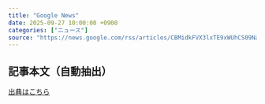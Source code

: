 ```yaml
---
title: "Google News"
date: 2025-09-27 10:00:00 +0900
categories: ["ニュース"]
source: "https://news.google.com/rss/articles/CBMidkFVX3lxTE9xWUhCS09Na2ZsclN6MUZRdGVCUUJWcXAyQndBRzRDZ2p2WDBLVVEyOExVaXdFR096czJIQmx6a2lScjFHdHFVaF9QbXdoNWh1WUFTOW9UN3dQcjFtejZVczJBWmNlSHJIdXlCcnVVUHV5U2Rpanc?oc=5"
---
```


## 記事本文（自動抽出）
<body class="y0K44d EA71Tc" id="readabilityBody"></body>

[出典はこちら](https://news.google.com/rss/articles/CBMidkFVX3lxTE9xWUhCS09Na2ZsclN6MUZRdGVCUUJWcXAyQndBRzRDZ2p2WDBLVVEyOExVaXdFR096czJIQmx6a2lScjFHdHFVaF9QbXdoNWh1WUFTOW9UN3dQcjFtejZVczJBWmNlSHJIdXlCcnVVUHV5U2Rpanc?oc=5)
